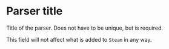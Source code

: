 # Parser title

Title of the parser. Does not have to be unique, but is required.

This field will not affect what is added to `Steam` in any way.
